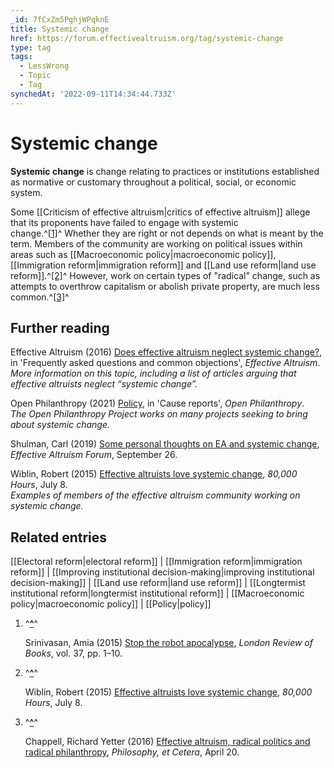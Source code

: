 ```yaml
---
_id: 7fCxZm5PghjWPqknE
title: Systemic change
href: https://forum.effectivealtruism.org/tag/systemic-change
type: tag
tags:
  - LessWrong
  - Topic
  - Tag
synchedAt: '2022-09-11T14:34:44.733Z'
---
```

# Systemic change

**Systemic change** is change relating to practices or institutions established as normative or customary throughout a political, social, or economic system.

Some [[Criticism of effective altruism|critics of effective altruism]] allege that its proponents have failed to engage with systemic change.^[\[1\]](#fnqyujpe49oz)^ Whether they are right or not depends on what is meant by the term. Members of the community are working on political issues within areas such as [[Macroeconomic policy|macroeconomic policy]], [[Immigration reform|immigration reform]] and [[Land use reform|land use reform]].^[\[2\]](#fndip5razdtl)^ However, work on certain types of "radical" change, such as attempts to overthrow capitalism or abolish private property, are much less common.^[\[3\]](#fn4e1lz55z5yw)^

Further reading
---------------

Effective Altruism (2016) [Does effective altruism neglect systemic change?](https://www.effectivealtruism.org/faqs-criticism-objections/#does-effective-altruism-neglect-systemic-change), in 'Frequently asked questions and common objections', *Effective Altruism*.  
*More information on this topic, including a list of articles arguing that effective altruists neglect “systemic change”.*

Open Philanthropy (2021) [Policy](http://www.openphilanthropy.org/research/cause-reports#Policy), in 'Cause reports', *Open Philanthropy*.  
*The Open Philanthropy Project works on many projects seeking to bring about systemic change.*

Shulman, Carl (2019) [Some personal thoughts on EA and systemic change](https://forum.effectivealtruism.org/posts/QYH9yJ4WfHRs3ftJD/some-personal-thoughts-on-ea-and-systemic-change), *Effective Altruism Forum*, September 26.

Wiblin, Robert (2015) [Effective altruists love systemic change](https://80000hours.org/2015/07/effective-altruists-love-systemic-change/), *80,000 Hours*, July 8.  
*Examples of members of the effective altruism community working on systemic change.*

Related entries
---------------

[[Electoral reform|electoral reform]] | [[Immigration reform|immigration reform]] | [[Improving institutional decision-making|improving institutional decision-making]] | [[Land use reform|land use reform]] | [[Longtermist institutional reform|longtermist institutional reform]] | [[Macroeconomic policy|macroeconomic policy]] | [[Policy|policy]]

1.  ^**[^](#fnrefqyujpe49oz)**^
    
    Srinivasan, Amia (2015) [Stop the robot apocalypse](https://www.lrb.co.uk/the-paper/v37/n18/amia-srinivasan/stop-the-robot-apocalypse), *London Review of Books*, vol. 37, pp. 1–10.
    
2.  ^**[^](#fnrefdip5razdtl)**^
    
    Wiblin, Robert (2015) [Effective altruists love systemic change](https://80000hours.org/2015/07/effective-altruists-love-systemic-change/), *80,000 Hours*, July 8.
    
3.  ^**[^](#fnref4e1lz55z5yw)**^
    
    Chappell, Richard Yetter (2016) [Effective altruism, radical politics and radical philanthropy](http://www.philosophyetc.net/2016/04/effective-altruism-radical-politics-and.html), *Philosophy, et Cetera*, April 20.